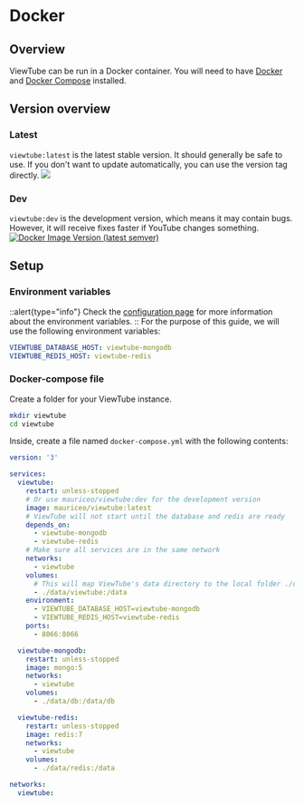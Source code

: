 # Docker
<!-- An overview for the docker installation -->

## Overview

ViewTube can be run in a Docker container. You will need to have [Docker](https://docs.docker.com/get-docker/) and [Docker Compose](https://docs.docker.com/compose/install/) installed.

## Version overview

### Latest

`viewtube:latest` is the latest stable version. It should generally be safe to use. If you don't want to update automatically, you can use the version tag directly.
<a href="https://hub.docker.com/r/mauriceo/viewtube">
<img src="https://img.shields.io/docker/v/mauriceo/viewtube/latest?label=latest&logo=docker&sort=semver" />
</a>

### Dev

`viewtube:dev` is the development version, which means it may contain bugs. However, it will receive fixes faster if YouTube changes something.
[![Docker Image Version (latest semver)](https://img.shields.io/docker/v/mauriceo/viewtube/dev?label=dev&logo=docker&sort=semver)](https://hub.docker.com/r/mauriceo/viewtube)

## Setup

### Environment variables

::alert{type="info"}
Check the [configuration page](/installation/configuration) for more information about the environment variables.
::
For the purpose of this guide, we will use the following environment variables:

```yaml
VIEWTUBE_DATABASE_HOST: viewtube-mongodb
VIEWTUBE_REDIS_HOST: viewtube-redis
```

### Docker-compose file

Create a folder for your ViewTube instance.

```bash
mkdir viewtube
cd viewtube
```

Inside, create a file named `docker-compose.yml` with the following contents:

```yaml
version: '3'

services:
  viewtube:
    restart: unless-stopped
    # Or use mauriceo/viewtube:dev for the development version
    image: mauriceo/viewtube:latest
    # ViewTube will not start until the database and redis are ready
    depends_on:
      - viewtube-mongodb
      - viewtube-redis
    # Make sure all services are in the same network
    networks:
      - viewtube
    volumes:
      # This will map ViewTube's data directory to the local folder ./data/viewtube/
      - ./data/viewtube:/data
    environment:
      - VIEWTUBE_DATABASE_HOST=viewtube-mongodb
      - VIEWTUBE_REDIS_HOST=viewtube-redis
    ports:
      - 8066:8066

  viewtube-mongodb:
    restart: unless-stopped
    image: mongo:5
    networks:
      - viewtube
    volumes:
      - ./data/db:/data/db

  viewtube-redis:
    restart: unless-stopped
    image: redis:7
    networks:
      - viewtube
    volumes:
      - ./data/redis:/data

networks:
  viewtube:
```

